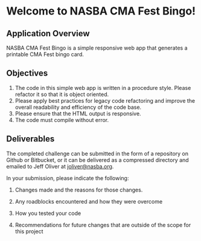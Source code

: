 # Welcome to NASBA CMA Fest Bingo!
## Application Overview
NASBA CMA Fest Bingo is a simple responsive web app that generates a printable CMA Fest bingo card. 

## Objectives
1. The code in this simple web app is written in a procedure style. Please refactor it so that it is object oriented.
2. Please apply best practices for legacy code refactoring and improve the overall readability and efficiency of the code base. 
3. Please ensure that the HTML output is responsive.
4. The code must compile without error.

## Deliverables
The completed challenge can be submitted in the form of a repository on Github or Bitbucket, or it can be delivered as a compressed directory and emailed to Jeff Oliver at joliver@nasba.org.
 
In your submission, please indicate the following: 
1. Changes made and the reasons for those changes.

2. Any roadblocks encountered and how they were overcome
3. How you tested your code
4. Recommendations for future changes that are outside of the scope for this project 
